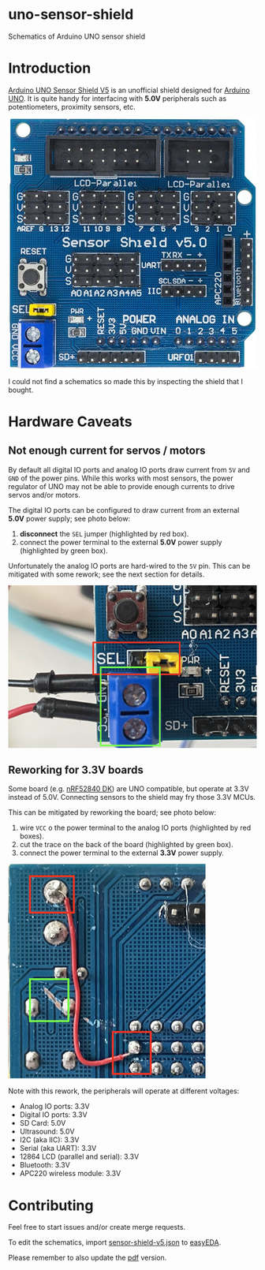 # uno-sensor-shield
Schematics of Arduino UNO sensor shield

# Introduction

[Arduino UNO Sensor Shield V5](https://www.amazon.com/HiLetgo-Upgraded-Arduino-Sensor-Expansion/dp/B01MXRXCAW) is an unofficial shield designed for [Arduino UNO](https://store-usa.arduino.cc/products/arduino-uno-rev3).
It is quite handy for interfacing with **5.0V** peripherals such as potentiometers, proximity sensors, etc.

![Arduino UNO sensor shield v5](images/sensor-shield-v5.jpg)

I could not find a schematics so made this by inspecting the shield that I bought.

# Hardware Caveats
## Not enough current for servos / motors
By default all digital IO ports and analog IO ports draw current from `5V` and `GND` of the power pins.
While this works with most sensors, the power regulator of UNO may not be able to provide enough currents to drive servos and/or motors.


The digital IO ports can be configured to draw current from an external **5.0V** power supply; see photo below:
1. **disconnect** the `SEL` jumper (highlighted by red box).
2. connect the power terminal to the external **5.0V** power supply (highlighted by green box).

Unfortunately the analog IO ports are hard-wired to the `5V` pin.
This can be mitigated with some rework; see the next section for details.

![providing more current via the power terminal](images/not-enough-current.jpg)

## Reworking for 3.3V boards
Some board (e.g. [nRF52840 DK](https://www.nordicsemi.com/Products/Development-hardware/nrf52840-dk)) are UNO compatible, but operate at 3.3V instead of 5.0V.
Connecting sensors to the shield may fry those 3.3V MCUs.

This can be mitigated by reworking the board; see photo below:
1. wire `VCC` o the power terminal to the analog IO ports (highlighted by red boxes).
2. cut the trace on the back of the board (highlighted by green box).
3. connect the power terminal to the external **3.3V** power supply.

![reworking for 3.3V MCU](images/rework-for-3v3.jpg)

Note with this rework, the peripherals will operate at different voltages:
* Analog IO ports: 3.3V
* Digital IO ports: 3.3V
* SD Card: 5.0V
* Ultrasound: 5.0V
* I2C (aka IIC): 3.3V
* Serial (aka UART): 3.3V
* 12864 LCD (parallel and serial): 3.3V
* Bluetooth: 3.3V
* APC220 wireless module: 3.3V

# Contributing
Feel free to start issues and/or create merge requests.

To edit the schematics, import [sensor-shield-v5.json](sensor-shield-v5.json) to [easyEDA](https://easyeda.com/).

Please remember to also update the [pdf](sensor-shield-v5.pdf) version.
